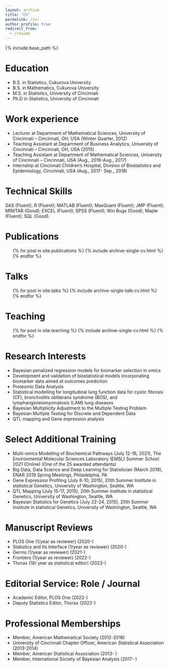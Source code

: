 ```yaml
---
layout: archive
title: "CV"
permalink: /cv/
author_profile: true
redirect_from:
  - /resume
---
```


{% include base_path %}

Education
======
* B.S. in Statistics, Cukurova University
* B.S. in Mathematics, Cukurova University
* M.S. in Statistics, University of Cincinnati
* Ph.D in Statistics, University of Cincinnati

Work experience
======
* Lecturer at Department of Mathematical Sciences, University of Cincinnati – Cincinnati, OH, USA (Winter Quarter, 2012)
* Teaching Assistant at Department of Business Analytics, University of Cincinnati – Cincinnati, OH, USA (2015)
* Teaching Assistant at Department of Mathematical Sciences, University of Cincinnati – Cincinnati, USA (Aug., 2016-Aug., 2017)
* Internship at Cincinnati Children’s Hospital, Division of Biostatistics and Epidemiology, Cincinnati, USA (Aug., 2017- Sep., 2018)

Technical Skills
======
SAS (Fluent); R (Fluent); MATLAB (Fluent); MaxQuant (Fluent); JMP (Fluent); MINITAB (Good); EXCEL (Fluent); SPSS (Fluent); Win Bugs (Good); Maple (Fluent); SQL (Good).

  
Publications
======
  <ul>{% for post in site.publications %}
    {% include archive-single-cv.html %}
  {% endfor %}</ul>
  
Talks
======
  <ul>{% for post in site.talks %}
    {% include archive-single-talk-cv.html %}
  {% endfor %}</ul>
  
Teaching
======
  <ul>{% for post in site.teaching %}
    {% include archive-single-cv.html %}
  {% endfor %}</ul>
  
Research Interests
======
* Bayesian penalized regression models for biomarker selection in omics
* Development and validation of biostatistical models incorporating biomarker data aimed at outcomes prediction
* Proteomic Data Analysis
* Statistical modelling for longitudinal lung function data for cystic fibrosis (CF), bronchiolitis obliterans syndrome (BOS), and lymphangioleiomyomatosis (LAM) lung diseases
* Bayesian Multiplicity Adjustment to the Multiple Testing Problem
* Bayesian Multiple Testing for Discrete and Dependent Data
* QTL mapping and Gene expression analysis

Select Additional Training
======
* Multi-omics Modelling of Biochemical Pathways (July 12-16, 2021), The Environmental Molecular Sciences Laboratory (EMSL) Summer School 2021 (Online)
(One of the 25 awarded attendants)
* Big Data, Data Science and Deep Learning for Statistician (March 2019), ENAR 2019 Spring Meetings, Philadelphia, PA
* Gene Expression Profiling (July 8-10, 2015), 20th Summer Institute in statistical Genetics, University of Washington, Seattle, WA
* QTL Mapping (July 15-17, 2015), 20th Summer Institute in statistical Genetics, University of Washington, Seattle, WA
* Bayesian Statistics for Genetics (July 22-24, 2015), 20th Summer Institute in statistical Genetics, University of Washington, Seattle, WA

Manuscript Reviews
======
*	PLOS One (1/year as reviewer) (2020-)
*	Statistics and Its Interface (1/year as reviewer) (2020-)
*	Germs (1/year as reviewer)  (2021-)
*	Frontiers (1/year as reviewer)  (2022-)
*	Thorax (18/ year as statistical editor) (2022-)

Editorial Service: Role / Journal
======
*	Academic Editor, PLOS One	(2022-)
*	Deputy Statistics Editor, Thorax (2022-)

Professional Memberships
======
* Member, American Mathematical Society (2012-2018)
* University of Cincinnati Chapter Officer, American Statistical Association (2013-2014)
* Member, American Statistical Association (2013- )
* Member, International Society of Bayesian Analysis (2017- )
